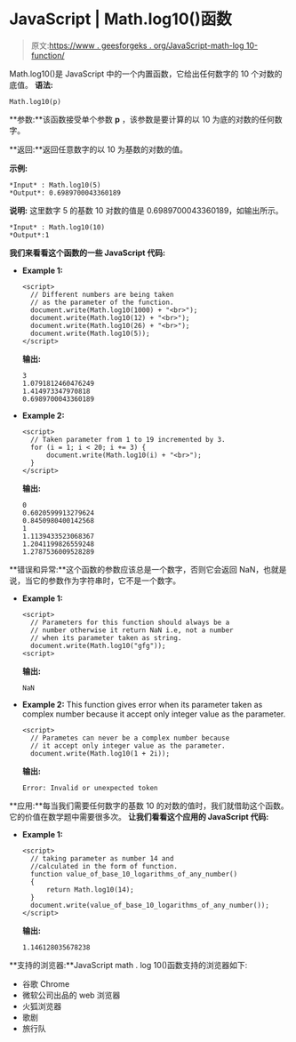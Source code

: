 # JavaScript | Math.log10()函数

> 原文:[https://www . geesforgeks . org/JavaScript-math-log 10-function/](https://www.geeksforgeeks.org/javascript-math-log10-function/)

Math.log10()是 JavaScript 中的一个内置函数，它给出任何数字的 10 个对数的底值。
**语法:**

```
Math.log10(p)
```

**参数:**该函数接受单个参数 **p** ，该参数是要计算的以 10 为底的对数的任何数字。

**返回:**返回任意数字的以 10 为基数的对数的值。

**示例:**

```
*Input* : Math.log10(5)
*Output*: 0.6989700043360189

```

**说明:**
这里数字 5 的基数 10 对数的值是 0.6989700043360189，如输出所示。

```
*Input* : Math.log10(10)
*Output*:1

```

**我们来看看这个函数的一些 JavaScript 代码:**

*   **Example 1:**

    ```
    <script>
      // Different numbers are being taken
      // as the parameter of the function.
      document.write(Math.log10(1000) + "<br>");
      document.write(Math.log10(12) + "<br>");
      document.write(Math.log10(26) + "<br>");
      document.write(Math.log10(5));
    </script>
    ```

    **输出:**

    ```
    3
    1.0791812460476249
    1.414973347970818
    0.6989700043360189
    ```

*   **Example 2:**

    ```
    <script>
      // Taken parameter from 1 to 19 incremented by 3.
      for (i = 1; i < 20; i += 3) {
          document.write(Math.log10(i) + "<br>");
      }
    </script>
    ```

    **输出:**

    ```
    0
    0.6020599913279624
    0.8450980400142568
    1
    1.1139433523068367
    1.2041199826559248
    1.2787536009528289

    ```

**错误和异常:**这个函数的参数应该总是一个数字，否则它会返回 NaN，也就是说，当它的参数作为字符串时，它不是一个数字。

*   **Example 1:**

    ```
    <script>
      // Parameters for this function should always be a
      // number otherwise it return NaN i.e, not a number
      // when its parameter taken as string.
      document.write(Math.log10("gfg"));
    <script>
    ```

    **输出:**

    ```
    NaN

    ```

*   **Example 2:** This function gives error when its parameter taken as complex number because it accept only integer value as the parameter.

    ```
    <script>
      // Parametes can never be a complex number because
      // it accept only integer value as the parameter.
      document.write(Math.log10(1 + 2i));
    ```

    **输出:**

    ```
    Error: Invalid or unexpected token

    ```

**应用:**每当我们需要任何数字的基数 10 的对数的值时，我们就借助这个函数。它的价值在数学题中需要很多次。
**让我们看看这个应用的 JavaScript 代码:**

*   **Example 1:**

    ```
    <script>
      // taking parameter as number 14 and 
      //calculated in the form of function.
      function value_of_base_10_logarithms_of_any_number()
      {
          return Math.log10(14);
      }
      document.write(value_of_base_10_logarithms_of_any_number());
    </script>
    ```

    **输出:**

    ```
    1.146128035678238
    ```

**支持的浏览器:**JavaScript math . log 10()函数支持的浏览器如下:

*   谷歌 Chrome
*   微软公司出品的 web 浏览器
*   火狐浏览器
*   歌剧
*   旅行队